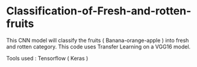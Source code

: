 # Classification-of-Fresh-and-rotten-fruits

This CNN model will classify the fruits ( Banana-orange-apple ) into fresh and rotten category.
This code uses Transfer Learning on a VGG16 model.

Tools used : Tensorflow ( Keras )
